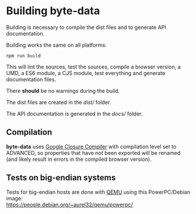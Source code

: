 # Building byte-data

Building is necessary to compile the dist files and to generate API documentation.

Building works the same on all platforms:
```
npm run build
```
This will lint the sources, test the sources, compile a browser version, a UMD, a ES6 module, a CJS module, test everything and generate documentation files.

There **should** be no warnings during the build.

The dist files are created in the *dist/* folder.

The API documentation is generated in the *docs/* folder.

## Compilation

**byte-data** uses [Google Closure Compiler](https://github.com/google/closure-compiler-js) with compilation level set to ADVANCED, so properties that have not been exported will be renamed (and likely result in errors in the compiled browser version).

## Tests on big-endian systems

Tests for big-endian hosts are done with [QEMU](https://www.qemu.org/) using this PowerPC/Debian image:  
https://people.debian.org/~aurel32/qemu/powerpc/
